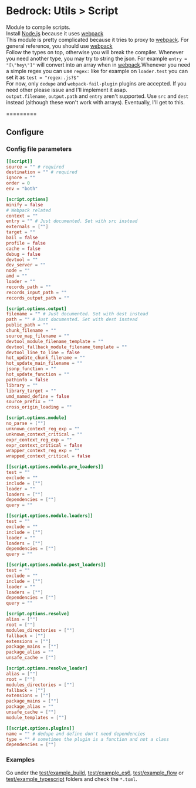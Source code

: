 # Bedrock: Utils > Script

Module to compile scripts.<br>
Install [Node.js](http://nodejs.org/) because it uses [webpack](https://webpack.github.io/)<br>
This module is pretty complicated because it tries to proxy to [webpack](https://webpack.github.io/). For general reference, you should use [webpack](https://webpack.github.io/docs/configuration.html)<br>
Follow the types on top, otherwise you will break the compiler. Whenever you need another type, you may try to string the json. For example `entry = "[\"hey\"]"` will convert into an array when in [webpack](https://webpack.github.io/).Whenever you need a simple regex you can use `regex:` like for example on `loader.test` you can set it as `test = "regex:.js?$"`<br>
For now, only `dedupe` and `webpack-fail-plugin` plugins are accepted. If you need other please issue and I'll implement it asap.<br>
`output.filename`, `output.path` and `entry` aren't supported. Use `src` and `dest` instead (although these won't work with arrays). Eventually, I'll get to this.<br>

=========

## Configure

### Config file parameters
```toml
[[script]]
source = "" # required
destination = "" # required
ignore = ""
order = 0
env = "both"

[script.options]
minify = false
# Webpack related
context = ""
entry = "" # Just documented. Set with src instead
externals = [""]
target = ""
bail = false
profile = false
cache = false
debug = false
devtool = ""
dev_server = ""
node = ""
amd = ""
loader = ""
records_path = ""
records_input_path = ""
records_output_path = ""

[script.options.output]
filename = "" # Just documented. Set with dest instead
path = "" # Just documented. Set with dest instead
public_path = ""
chunk_filename = ""
source_map_filename = ""
devtool_module_filename_template = ""
devtool_fallback_module_filename_template = ""
devtool_line_to_line = false
hot_update_chunk_filename = ""
hot_update_main_filename = ""
jsonp_function = ""
hot_update_function = ""
pathinfo = false
library = ""
library_target = ""
umd_named_define = false
source_prefix = ""
cross_origin_loading = ""

[script.options.module]
no_parse = [""]
unknown_context_reg_exp = ""
unknown_context_critical = ""
expr_context_reg_exp = ""
expr_context_critical = false
wrapper_context_reg_exp = ""
wrapped_context_critical = false

[[script.options.module.pre_loaders]]
test = ""
exclude = ""
include = [""]
loader = ""
loaders = [""]
dependencies = [""]
query = ""

[[script.options.module.loaders]]
test = ""
exclude = ""
include = [""]
loader = ""
loaders = [""]
dependencies = [""]
query = ""

[[script.options.module.post_loaders]]
test = ""
exclude = ""
include = [""]
loader = ""
loaders = [""]
dependencies = [""]
query = ""

[script.options.resolve]
alias = [""]
root = [""]
modules_directories = [""]
fallback = [""]
extensions = [""]
package_mains = [""]
package_alias = ""
unsafe_cache = [""]

[script.options.resolve_loader]
alias = [""]
root = [""]
modules_directories = [""]
fallback = [""]
extensions = [""]
package_mains = [""]
package_alias = ""
unsafe_cache = [""]
module_templates = [""]

[[script.options.plugins]]
name = "" # dedupe and define don't need dependencies
type = "" # sometimes the plugin is a function and not a class
dependencies = [""]
```

### Examples
Go under the [test/example_build](test/example_build), [test/example_es6](test/example_es6), [test/example_flow](test/example_flow) or [test/example_typescript](test/example_typescript) folders and check the `*.toml`.
